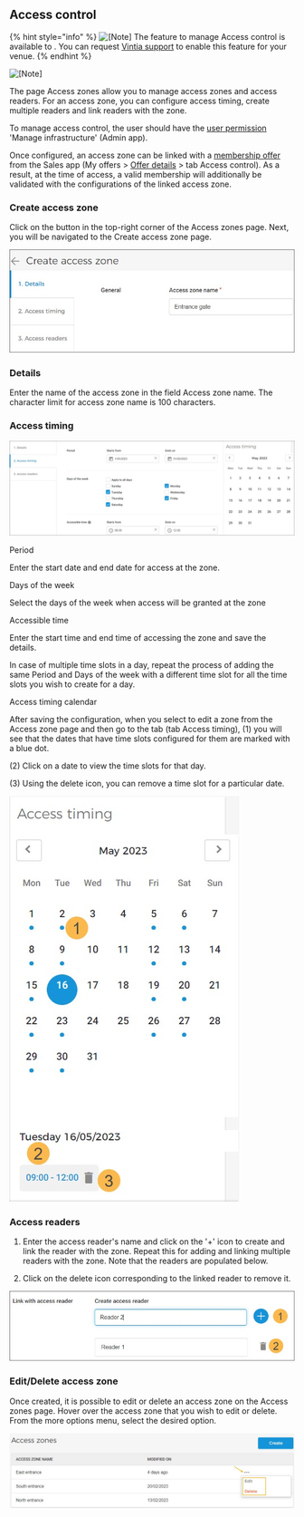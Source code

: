 ## Access control



{% hint style="info" %}
![[Note]](media/note.png)
The feature to manage Access control is available to . You can request [Vintia support](https://vintia.atlassian.net/servicedesk/customer/portal/8) to enable this feature for your venue.
{% endhint %}


![[Note]](media/note.png)

The page Access zones allow you to manage access zones and access readers. For an access zone, you can configure access timing, create multiple readers and link readers with the zone.

To manage access control, the user should have the [user permission](UUID-80203675-f81e-998f-d13e-b61d4d3d5dc2.html) 'Manage infrastructure' (Admin app).

Once configured, an access zone can be linked with a [membership offer](https://help.vintia.com/enviso/en/134879-372514-membership-offer.html) from the Sales app (My offers > [Offer details](https://help.vintia.com/enviso/en/134879-135225-consult-offers.html) > tab Access control). As a result, at the time of access, a valid membership will additionally be validated with the configurations of the linked access zone.

### Create access zone


Click on the button in the top-right corner of the Access zones page. Next, you will be navigated to the Create access zone page.

![40.jpg](media/uuid-84d84075-cb65-c897-7bda-2b45fd533c30.jpg)

### Details


Enter the name of the access zone in the field Access zone name. The character limit for access zone name is 100 characters.

### Access timing


![41.jpg](media/uuid-ce2c48c1-f877-08f4-361f-fca419cb4b6e.jpg)

Period

Enter the start date and end date for access at the zone.

Days of the week

Select the days of the week when access will be granted at the zone

Accessible time

Enter the start time and end time of accessing the zone and save the details.

In case of multiple time slots in a day, repeat the process of adding the same Period and Days of the week with a different time slot for all the time slots you wish to create for a day.

Access timing calendar

After saving the configuration, when you select to edit a zone from the Access zone page and then go to the tab (tab Access timing), (1) you will see that the dates that have time slots configured for them are marked with a blue dot.

(2) Click on a date to view the time slots for that day.

(3) Using the delete icon, you can remove a time slot for a particular date.

![103.jpg](media/uuid-33a79da6-77a2-ddc8-b803-a5c21cb612fb.jpg)

### Access readers


1. Enter the access reader's name and click on the '+' icon to create and link the reader with the zone. Repeat this for adding and linking multiple readers with the zone. Note that the readers are populated below.

2. Click on the delete icon corresponding to the linked reader to remove it.

![104.jpg](media/uuid-8c60d5b5-4692-e684-7650-72bb875d74f4.jpg)

### Edit/Delete access zone


Once created, it is possible to edit or delete an access zone on the Access zones page. Hover over the access zone that you wish to edit or delete. From the more options menu, select the desired option.

![102.jpg](media/uuid-9152c876-7b46-b34e-1ba5-eda467eefec7.jpg)